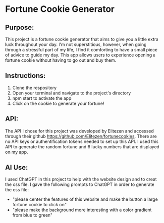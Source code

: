 # Fortune Cookie Generator

## Purpose:
This project is a fortune cookie generator that aims to give you a little extra luck throughout your day. I'm not superstitious, however, when going through a stressful part of my life, I find it comforting to have a small piece of advice to guide my day. This app allows users to experience opening a fortune cookie without having to go out and buy them.

## Instructions:
1. Clone the respository
2. Open your terminal and navigate to the project's directory
3. npm start to activate the app
4. Click on the cookie to generate your fortune!

## API:
The API I chose for this project was developed by Elitezen and accessed through their github https://github.com/Elitezen/fortunecookies. There are no API keys or authentification tokens needed to set up this API. I used this API to generate the random fortune and 6 lucky numbers that are displayed on my app.

## AI Use:
I used ChatGPT in this project to help with the website design and to creat the css file. I gave the following prompts to ChatGPT in order to generate the css file:
- "please center the features of this website and make the button a large fortune cookie to click on"
- "please make the background more interesting with a color gradient from blue to green"